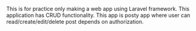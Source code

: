 This is for practice only making a web app using Laravel framework.
This application has CRUD functionality.
This app is posty app where user can read/create/edit/delete post depends on authorization.
